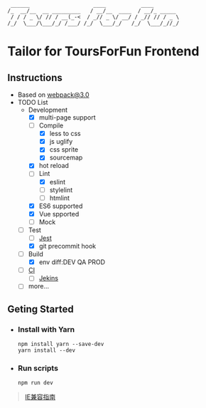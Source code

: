 ```
 ______                    ____           ____
/_  __/__  __ _________   / __/__  ____  / __/_ _____
 / / / _ \/ // / __(_-<  / _// _ \/ __/ / _// // / _ \
/_/  \___/\___/_/ /___/ /_/  \___/_/   /_/  \___/_//_/
```

# Tailor for ToursForFun Frontend

## Instructions
- Based on webpack@3.0
- TODO List
	- Development
		- [x] multi-page support
		- [ ] Compile
			- [x] less to css
			- [x] js uglify
			- [x] css sprite
			- [x] sourcemap
		- [x] hot reload
		- [ ] Lint
			- [x] eslint
			- [ ] stylelint
			- [ ] htmlint
		- [x] ES6 supported
		- [x] Vue spported
		- [ ] Mock
	- [ ] Test
		- [ ] [Jest](http://facebook.github.io/jest/docs/zh-Hans/getting-started.html)
		- [x] git precommit hook
	- [ ] Build 
		- [x] env diff:DEV QA PROD
	- [ ] [CI](https://zhuanlan.zhihu.com/p/26701038)
		- [ ] [Jekins](https://www.liaoxuefeng.com/article/001463233913442cdb2d1bd1b1b42e3b0b29eb1ba736c5e000)
	- [ ] more...

## Geting Started
- ### Install with Yarn

    ```
    npm install yarn --save-dev
	yarn install --dev
    ```
- ### Run scripts

    ```
	npm run dev
    ```


> [IE兼容指南](http://www.zuojj.com/archives/2157.html)
